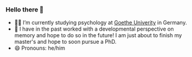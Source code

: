### Hello there 👋

- :man_student: I’m currently studying psychology at [Goethe Univerity](https://www.goethe-university-frankfurt.de/51789866/Institute_of_Psychology) in Germany. 
- 🌱 I have in the past worked with a developmental perspective on memory and hope to do so in the future! I am just about to finish my master's and hope to soon pursue a PhD.
- 😄 Pronouns: he/him
